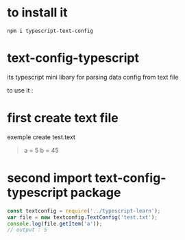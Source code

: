 # to install it
```
npm i typescript-text-config
```

# text-config-typescript
its typescript mini libary for parsing data config from text file 

to use it :
# first create text file
exemple create test.text
> a = 5 b = 45


# second import text-config-typescript package
```javascript
const textconfig = require('../typescript-learn');
var file = new textconfig.TextConfig('test.txt');
console.log(file.getItem('a'));
// output : 5
```
